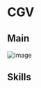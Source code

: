 # CGV


## Main

![image](https://user-images.githubusercontent.com/128978408/234440033-c8a0c57a-072c-4f9e-9350-15a14c4ad523.png)

## Skills

